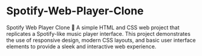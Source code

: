# Spotify-Web-Player-Clone
Spotify Web Player Clone 🎵 A simple HTML and CSS web project that replicates a Spotify-like music player interface. This project demonstrates the use of responsive design, modern CSS layouts, and basic user interface elements to provide a sleek and interactive web experience.
